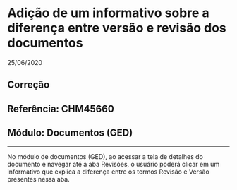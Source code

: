 # Adição de um informativo sobre a diferença entre versão e revisão dos documentos
25/06/2020
## Correção
## Referência: CHM45660
## Módulo: Documentos (GED)
***

No módulo de documentos (GED), ao acessar a tela de detalhes do documento e navegar até a aba Revisões, o usuário poderá clicar em um informativo que explica a diferença entre os termos Revisão e Versão presentes nessa aba.
